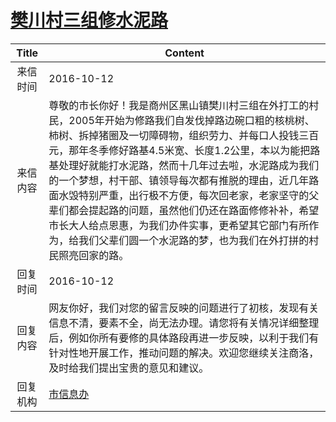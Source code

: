 # <a href="http://www.shangluo.gov.cn/zmhd/ldxxxx.jsp?urltype=leadermail.LeaderMailContentUrl&wbtreeid=1112&leadermailid=3851">樊川村三组修水泥路</a>
|Title|Content|
|:---:|---|
|来信时间|2016-10-12|
|来信内容|尊敬的市长你好！我是商州区黑山镇樊川村三组在外打工的村民，2005年开始为修路我们自发伐掉路边碗口粗的核桃树、柿树、拆掉猪圈及一切障碍物，组织劳力、并每口人投钱三百元，那年冬季修好路基4.5米宽、长度1.2公里，本以为能把路基处理好就能打水泥路，然而十几年过去啦，水泥路成为我们的一个梦想，村干部、镇领导每次都有推脱的理由，近几年路面水毁特别严重，出行极不方便，每次回老家，老家坚守的父辈们都会提起路的问题，虽然他们仍还在路面修修补补，希望市长大人给点恩惠，为我们办件实事，更希望其它部门有所作为，给我们父辈们圆一个水泥路的梦，也为我们在外打拼的村民照亮回家的路。|
|回复时间|2016-10-12|
|回复内容|网友你好，我们对您的留言反映的问题进行了初核，发现有关信息不清，要素不全，尚无法办理。请您将有关情况详细整理后，例如你所有要修的具体路段再进一步反映，以利于我们有针对性地开展工作，推动问题的解决。欢迎您继续关注商洛，及时给我们提出宝贵的意见和建议。|
|回复机构|<a href="../../categories/agencies/市信息办.md">市信息办</a>|
